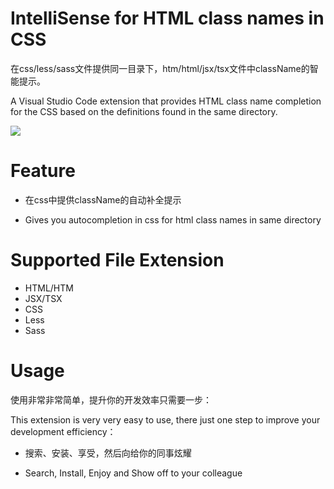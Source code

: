 # IntelliSense for HTML class names in CSS

在css/less/sass文件提供同一目录下，htm/html/jsx/tsx文件中className的智能提示。

A Visual Studio Code extension that provides HTML class name completion for the CSS  based on the definitions found in the same directory.

![](https://i.imgur.com/GyIfjgA.gif)  

# Feature

* 在css中提供className的自动补全提示
  
* Gives you autocompletion in css for html class names in same directory

# Supported File Extension

* HTML/HTM 
* JSX/TSX
* CSS
* Less
* Sass

# Usage

使用非常非常简单，提升你的开发效率只需要一步：

This extension is very very easy to use, there just one step to improve your development efficiency：

* 搜索、安装、享受，然后向给你的同事炫耀
  
* Search, Install, Enjoy and Show off to your colleague
